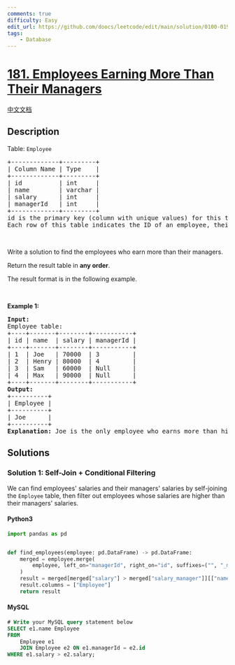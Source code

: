 ```yaml
---
comments: true
difficulty: Easy
edit_url: https://github.com/doocs/leetcode/edit/main/solution/0100-0199/0181.Employees%20Earning%20More%20Than%20Their%20Managers/README_EN.md
tags:
    - Database
---
```


<!-- problem:start -->

# [181. Employees Earning More Than Their Managers](https://leetcode.com/problems/employees-earning-more-than-their-managers)

[中文文档](/solution/0100-0199/0181.Employees%20Earning%20More%20Than%20Their%20Managers/README.md)

## Description

<!-- description:start -->

<p>Table: <code>Employee</code></p>

<pre>
+-------------+---------+
| Column Name | Type    |
+-------------+---------+
| id          | int     |
| name        | varchar |
| salary      | int     |
| managerId   | int     |
+-------------+---------+
id is the primary key (column with unique values) for this table.
Each row of this table indicates the ID of an employee, their name, salary, and the ID of their manager.
</pre>

<p>&nbsp;</p>

<p>Write a solution&nbsp;to find the employees who earn more than their managers.</p>

<p>Return the result table in <strong>any order</strong>.</p>

<p>The result format is in the following example.</p>

<p>&nbsp;</p>
<p><strong class="example">Example 1:</strong></p>

<pre>
<strong>Input:</strong>
Employee table:
+----+-------+--------+-----------+
| id | name  | salary | managerId |
+----+-------+--------+-----------+
| 1  | Joe   | 70000  | 3         |
| 2  | Henry | 80000  | 4         |
| 3  | Sam   | 60000  | Null      |
| 4  | Max   | 90000  | Null      |
+----+-------+--------+-----------+
<strong>Output:</strong>
+----------+
| Employee |
+----------+
| Joe      |
+----------+
<strong>Explanation:</strong> Joe is the only employee who earns more than his manager.
</pre>

<!-- description:end -->

## Solutions

<!-- solution:start -->

### Solution 1: Self-Join + Conditional Filtering

We can find employees' salaries and their managers' salaries by self-joining the `Employee` table, then filter out employees whose salaries are higher than their managers' salaries.

<!-- tabs:start -->

#### Python3

```python
import pandas as pd


def find_employees(employee: pd.DataFrame) -> pd.DataFrame:
    merged = employee.merge(
        employee, left_on="managerId", right_on="id", suffixes=("", "_manager")
    )
    result = merged[merged["salary"] > merged["salary_manager"]][["name"]]
    result.columns = ["Employee"]
    return result
```

#### MySQL

```sql
# Write your MySQL query statement below
SELECT e1.name Employee
FROM
    Employee e1
    JOIN Employee e2 ON e1.managerId = e2.id
WHERE e1.salary > e2.salary;
```

<!-- tabs:end -->

<!-- solution:end -->

<!-- problem:end -->
